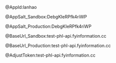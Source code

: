 @AppId:lanhao

@AppSalt_Sandbox:DebgKIeRPfk4riWP

@AppSalt_Production:DebgKIeRPfk4riWP

@BaseUrl_Sandbox:test-phl-api.fyinformation.cc

@BaseUrl_Production:test-phl-api.fyinformation.cc

@AdjustToken:test-phl-api.fyinformation.cc
